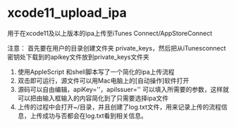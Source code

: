 # xcode11_upload_ipa
用于在xcode11及以上版本的ipa上传至iTunes Connect/AppStoreConnect

注意：
首先要在用户的目录创建文件夹 private_keys，然后把从iTunesconnect密钥处下载到的apikey文件放到private_keys文件夹

1. 使用AppleScript 和shell脚本写了一个简化的ipa上传流程
2. 双击即可运行，源文件可以用Mac电脑上的[自动操作]软件打开
3. 源码可以自由编辑，apiKey=''，apiIssuer='' 可以填入所需要的参数，这样就可以把由输入框输入的内容简化到了只需要选择ipa文件
4. 上传的过程中会打开~/目录，并且创建了log.txt文件，用来记录上传的流程信息，上传成功与否都会在log.txt看到相关信息。



